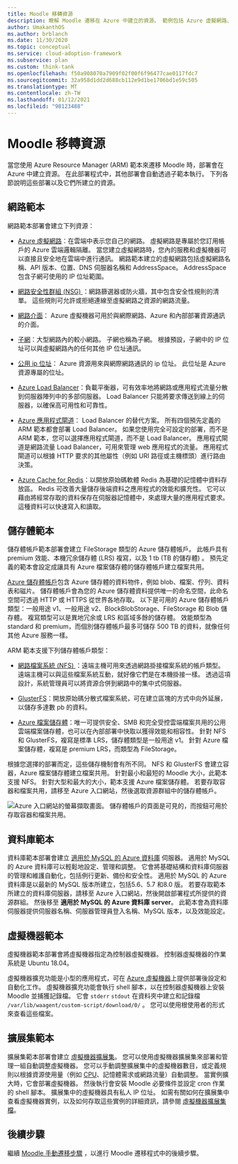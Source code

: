 ```yaml
---
title: Moodle 移轉資源
description: 瞭解 Moodle 遷移在 Azure 中建立的資源。 範例包括 Azure 虛擬網路、網路安全性群組和子網。
author: UmakanthOS
ms.author: brblanch
ms.date: 11/30/2020
ms.topic: conceptual
ms.service: cloud-adoption-framework
ms.subservice: plan
ms.custom: think-tank
ms.openlocfilehash: f50a908070a7909f02f00f6f96477cae0117fdc7
ms.sourcegitcommit: 32a958d1dd2d688cb112e9d1be1706bd1e59c505
ms.translationtype: MT
ms.contentlocale: zh-TW
ms.lasthandoff: 01/12/2021
ms.locfileid: "98123488"
---
```

# <a name="moodle-migration-resources"></a>Moodle 移轉資源

當您使用 Azure Resource Manager (ARM) 範本來遷移 Moodle 時，部署會在 Azure 中建立資源。 在此部署程式中，其他部署會自動透過子範本執行。 下列各節說明這些部署以及它們所建立的資源。

## <a name="network-template"></a>網路範本

網路範本部署會建立下列資源：

- [Azure 虛擬網路](/azure/virtual-network/virtual-networks-overview)：在雲端中表示您自己的網路。 虛擬網路是專屬於您訂用帳戶的 Azure 雲端邏輯隔離。 當您建立虛擬網路時，您內的服務和虛擬機器可以直接且安全地在雲端中進行通訊。 網路範本建立的虛擬網路包括虛擬網路名稱、API 版本、位置、DNS 伺服器名稱和 AddressSpace。 AddressSpace 包含子網可使用的 IP 位址範圍。

- [網路安全性群組 (NSG) ](/azure/virtual-network/network-security-groups-overview)：網路篩選器或防火牆，其中包含安全性規則的清單。 這些規則可允許或拒絕連線至虛擬網路之資源的網路流量。

- [網路介面](/azure/virtual-network/virtual-network-network-interface)： Azure 虛擬機器可用於與網際網路、Azure 和內部部署資源通訊的介面。

- [子網](/azure/virtual-network/virtual-network-manage-subnet)：大型網路內的較小網路。 子網也稱為子網。 根據預設，子網中的 IP 位址可以與虛擬網路內的任何其他 IP 位址通訊。

- [公用 ip 位址](/azure/virtual-network/public-ip-addresses#:~:text=Public%20IP%20addresses%20enable%20Azure,IP%20assigned%20can%20communicate%20outbound)： Azure 資源用來與網際網路通訊的 ip 位址。 此位址是 Azure 資源專屬的位址。

- [Azure Load Balancer](/azure/virtual-machines/windows/tutorial-load-balancer#:~:text=An%20Azure%20load%20balancer%20is,traffic%20to%20an%20operational%20VM)：負載平衡器，可有效率地將網路或應用程式流量分散到伺服器陣列中的多部伺服器。 Load Balancer 只能將要求傳送到線上的伺服器，以確保高可用性和可靠性。

- [Azure 應用程式閘道](/azure/application-gateway/overview)： Load Balancer 的替代方案。 所有四個預先定義的 ARM 範本都會部署 Load Balancer。 如果您使用完全可設定的部署，而不是 ARM 範本，您可以選擇應用程式閘道，而不是 Load Balancer。 應用程式閘道是網路流量 Load Balancer，可用來管理 web 應用程式的流量。 應用程式閘道可以根據 HTTP 要求的其他屬性（例如 URI 路徑或主機標頭）進行路由決策。

- [Azure Cache for Redis](/azure/azure-cache-for-redis/cache-overview)：以開放原始碼軟體 Redis 為基礎的記憶體中資料存放區。 Redis 可改善大量儲存後端資料之應用程式的效能和擴充性。 它可以藉由將經常存取的資料保存在伺服器記憶體中，來處理大量的應用程式要求。 這種資料可以快速寫入和讀取。

## <a name="storage-template"></a>儲存體範本

儲存體帳戶範本部署會建立 FileStorage 類型的 Azure 儲存體帳戶。 此帳戶具有 premium 效能、本機冗余儲存體 (LRS) 複寫，以及 1 tb (TB 的儲存體) 。 預先定義的範本會設定成讓具有 Azure 檔案儲存體的儲存體帳戶建立檔案共用。

[Azure 儲存體帳戶](/azure/storage/common/storage-account-overview)包含 Azure 儲存體的資料物件，例如 blob、檔案、佇列、資料表和磁片。 儲存體帳戶會為您的 Azure 儲存體資料提供唯一的命名空間，此命名空間可透過 HTTP 或 HTTPS 從世界各地存取。 以下是可用的 Azure 儲存體帳戶類型：一般用途 v1、一般用途 v2、BlockBlobStorage、FileStorage 和 Blob 儲存體。 複寫類型可以是異地冗余或 LRS 和區域多餘的儲存體。 效能類型為 standard 和 premium，而個別儲存體帳戶最多可儲存 500 TB 的資料，就像任何其他 Azure 服務一樣。

ARM 範本支援下列儲存體帳戶類型：

- [網路檔案系統 (NFS) ](/windows-server/storage/nfs/nfs-overview)：遠端主機可用來透過網路掛接檔案系統的帳戶類型。 遠端主機可以與這些檔案系統互動，就好像它們是在本機掛接一樣。 透過這項設計，系統管理員可以將資源合併到網路中的集中式伺服器。

- [GlusterFS](/azure/virtual-machines/workloads/sap/high-availability-guide-rhel-glusterfs)：開放原始碼分散式檔案系統，可在建立區塊的方式中向外延展，以儲存多達數 pb 的資料。

- [Azure 檔案儲存體](/azure/storage/files/storage-files-introduction)：唯一可提供安全、SMB 和完全受控雲端檔案共用的公用雲端檔案儲存體，也可以在內部部署中快取以獲得效能和相容性。 針對 NFS 和 GlusterFS，複寫是標準 LRS，儲存體類型是一般用途 v1。 針對 Azure 檔案儲存體，複寫是 premium LRS，而類型為 FileStorage。

根據您選擇的部署而定，這些儲存機制會有所不同。 NFS 和 GlusterFS 會建立容器，Azure 檔案儲存體建立檔案共用。 針對最小和最短的 Moodle 大小，此範本支援 NFS。 針對大型和最大的大小，範本支援 Azure 檔案儲存體。 若要存取容器和檔案共用，請移至 Azure 入口網站，然後選取資源群組中的儲存體帳戶。

![Azure 入口網站的螢幕擷取畫面。 儲存體帳戶的頁面是可見的，而按鈕可用於存取容器和檔案共用。](./images/storage-account.png)

## <a name="database-template"></a> 資料庫範本

資料庫範本部署會建立 [適用於 MySQL 的 Azure 資料庫](/azure/mysql/) 伺服器。 適用於 MySQL 的 Azure 資料庫可以輕鬆地設定、管理和調整。 它會將基礎結構和資料庫伺服器的管理和維護自動化，包括例行更新、備份和安全性。 適用於 MySQL 的 Azure 資料庫是以最新的 MySQL 版本所建立，包括5.6、5.7 和8.0 版。 若要存取範本所建立的資料庫伺服器，請移至 Azure 入口網站，然後開啟部署程式所提供的資源群組。 然後移至 **適用於 MySQL 的 Azure 資料庫 server**。 此範本會為資料庫伺服器提供伺服器名稱、伺服器管理員登入名稱、MySQL 版本，以及效能設定。

## <a name="virtual-machine-template"></a>虛擬機器範本

虛擬機器範本部署會將虛擬機器指定為控制器虛擬機器。 控制器虛擬機器的作業系統是 Ubuntu 18.04。

虛擬機器擴充功能是小型的應用程式，可在 [Azure 虛擬機器](/azure/virtual-machines/extensions/overview)上提供部署後設定和自動化工作。 虛擬機器擴充功能會執行 shell 腳本，以在控制器虛擬機器上安裝 Moodle 並捕獲記錄檔。 它會 `stderr` `stdout` 在資料夾中建立和記錄檔 `/var/lib/waagent/custom-script/download/0/` 。 您可以使用根使用者的形式來查看這些檔案。

## <a name="scale-set-template"></a>擴展集範本

擴展集範本部署會建立 [虛擬機器擴展集](/azure/virtual-machine-scale-sets/overview)。 您可以使用虛擬機器擴展集來部署和管理一組自動調整虛擬機器。 您可以手動調整擴展集中的虛擬機器數目，或定義規則以根據資源使用量（例如 [CPU](/visualstudio/profiling/average-cpu-utilization)、記憶體需求或網路流量）自動調整。 當實例擴大時，它會部署虛擬機器。 然後執行會安裝 Moodle 必要條件並設定 cron 作業的 shell 腳本。 擴展集中的虛擬機器具有私人 IP 位址。 如需有關如何在擴展集中查看虛擬機器實例，以及如何存取這些實例的詳細資訊，請參閱 [虛擬機器擴展集檔](/azure/virtual-machine-scale-sets/tutorial-create-and-manage-cli#view-the-vm-instances-in-a-scale-set)。

## <a name="next-steps"></a>後續步驟

繼續 [Moodle 手動遷移步驟](migration-start.md) ，以進行 Moodle 遷移程式中的後續步驟。
